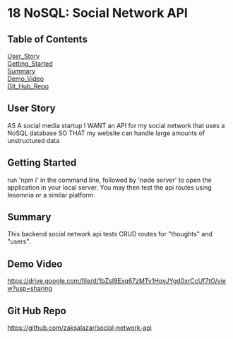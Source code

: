 # 18 NoSQL: Social Network API

## Table of Contents 
[User_Story](#userstory)<br>
[Getting_Started](#getting_started)<br>
[Summary](#summary)<br>
[Demo_Video](#demo_video)<br>
[Git_Hub_Repo](#git-hub-repo)


## User Story

AS A social media startup
I WANT an API for my social network that uses a NoSQL database
SO THAT my website can handle large amounts of unstructured data

## Getting Started
run 'npm i' in the command line, followed by 'node server' to open the application in your local server. You may then test the api routes using Insomnia or a similar platform. 


## Summary 

This backend social network api tests CRUD routes for "thoughts" and "users". 

## Demo Video 
https://drive.google.com/file/d/1bZsI9Exq67zMTv1HqvJYgd0xrCcUf7tO/view?usp=sharing


## Git Hub Repo 
https://github.com/zaksalazar/social-network-api

